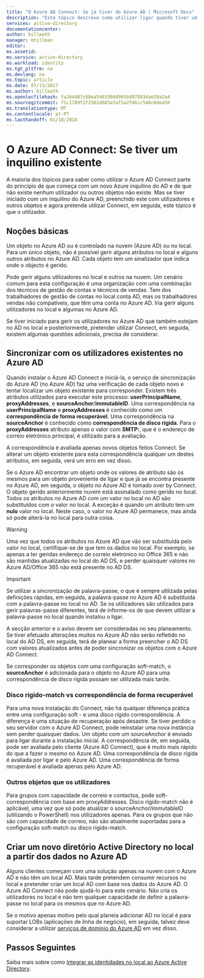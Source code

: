 ```yaml
---
title: "O Azure AD Connect: Se já tiver do Azure AD | Microsoft Docs"
description: "Este tópico descreve como utilizar ligar quando tiver um inquilino do Azure AD existente."
services: active-directory
documentationcenter: 
author: billmath
manager: mtillman
editor: 
ms.assetid: 
ms.service: active-directory
ms.workload: identity
ms.tgt_pltfrm: na
ms.devlang: na
ms.topic: article
ms.date: 07/13/2017
ms.author: billmath
ms.openlocfilehash: fa264487c68ea5403300d9b5b9978934a639a2a4
ms.sourcegitcommit: f1c1789f2f2502d683afaf5a2f46cc548c0dea50
ms.translationtype: MT
ms.contentlocale: pt-PT
ms.lasthandoff: 01/18/2018
---
```

# <a name="azure-ad-connect-when-you-have-an-existent-tenant"></a>O Azure AD Connect: Se tiver um inquilino existente
A maioria dos tópicos para saber como utilizar o Azure AD Connect parte do princípio de que começa com um novo Azure inquilino do AD e de que não existe nenhum utilizador ou outros objetos não existe. Mas se tiver iniciado com um inquilino do Azure AD, preenchido este com utilizadores e outros objetos e agora pretende utilizar Connect, em seguida, este tópico é que o utilizador.

## <a name="the-basics"></a>Noções básicas
Um objeto no Azure AD ou é controlado na nuvem (Azure AD) ou no local. Para um único objeto, não é possível gerir alguns atributos no local e alguns outros atributos no Azure AD. Cada objeto tem um sinalizador que indica onde o objecto é gerido.

Pode gerir alguns utilizadores no local e outros na nuvem. Um cenário comum para esta configuração é uma organização com uma combinação dos técnicos de gestão de contas e técnicos de vendas. Tem dos trabalhadores de gestão de contas no local conta AD, mas os trabalhadores vendas não compatíveis, que têm uma conta no Azure AD. Iria gerir alguns utilizadores no local e algumas no Azure AD.

Se tiver iniciado para gerir os utilizadores no Azure AD que também estejam no AD no local e posteriormente, pretender utilizar Connect, em seguida, existem algumas questões adicionais, precisa de considerar.

## <a name="sync-with-existing-users-in-azure-ad"></a>Sincronizar com os utilizadores existentes no Azure AD
Quando instalar o Azure AD Connect e iniciá-la, o serviço de sincronização do Azure AD (no Azure AD) faz uma verificação de cada objeto novo e tentar localizar um objeto existente para corresponder. Existem três atributos utilizados para executar este processo: **userPrincipalName**, **proxyAddresses**, e **sourceAnchor**/**immutableID**. Uma correspondência na **userPrincipalName** e **proxyAddresses** é conhecido como um **correspondência de forma recuperável**. Uma correspondência na **sourceAnchor** é conhecido como **correspondência de disco rígida**. Para o **proxyAddresses** atributo apenas o valor com **SMTP:**, que é o endereço de correio eletrónico principal, é utilizado para a avaliação.

A correspondência é avaliada apenas novos objetos feitos Connect. Se alterar um objeto existente para esta correspondência qualquer um destes atributos, em seguida, verá um erro em vez disso.

Se o Azure AD encontrar um objeto onde os valores de atributo são os mesmos para um objeto proveniente de ligar e que já se encontra presente no Azure AD, em seguida, o objeto no Azure AD é tomado over by Connect. O objeto gerido anteriormente nuvem está assinalado como gerido no local. Todos os atributos no Azure AD com um valor no local no AD são substituídos com o valor no local. A exceção é quando um atributo tem um **nulo** valor no local. Neste caso, o valor no Azure AD permanece, mas ainda só pode alterá-la no local para outra coisa.

> [!WARNING]
> Uma vez que todos os atributos no Azure AD que vão ser substituída pelo valor no local, certifique-se de que tem os dados no local. Por exemplo, se apenas a ter geridas endereço de correio eletrónico no Office 365 e não são mantidas atualizadas no local do AD DS, e perder quaisquer valores no Azure AD/Office 365 não está presente no AD DS.

> [!IMPORTANT]
> Se utilizar a sincronização de palavra-passe, o que é sempre utilizada pelas definições rápidas, em seguida, a palavra-passe no Azure AD é substituída com a palavra-passe no local no AD. Se os utilizadores são utilizados para gerir palavras-passe diferentes, terá de informe-os de que devem utilizar a palavra-passe no local quando instalou o ligar.

A secção anterior e o aviso devem ser consideradas no seu planeamento. Se tiver efetuado alterações muitos no Azure AD não serão refletido no local do AD DS, em seguida, terá de planear a forma preencher o AD DS com valores atualizados antes de poder sincronizar os objetos com o Azure AD Connect.

Se corresponder os objetos com uma configuração soft-match, o **sourceAnchor** é adicionada para o objeto no Azure AD para uma correspondência de disco rígida possam ser utilizada mais tarde.

### <a name="hard-match-vs-soft-match"></a>Disco rígido-match vs correspondência de forma recuperável
Para uma nova instalação do Connect, não há qualquer diferença prática entre uma configuração soft - e uma disco rígido correspondência. A diferença é uma situação de recuperação após desastre. Se tiver perdido o seu servidor com o Azure AD Connect, pode reinstalar uma nova instância sem perder quaisquer dados. Um objeto com um sourceAnchor é enviado para ligar durante a instalação inicial. A correspondência de, em seguida, pode ser avaliada pelo cliente (Azure AD Connect), que é muito mais rápido do que a fazer o mesmo no Azure AD. Uma correspondência de disco rígida é avaliada por ligar e pelo Azure AD. Uma correspondência de forma recuperável é avaliada apenas pelo Azure AD.

### <a name="other-objects-than-users"></a>Outros objetos que os utilizadores
Para grupos com capacidade de correio e contactos, pode soft-correspondência com base em proxyAddresses. Disco rígido-match não é aplicável, uma vez que só pode atualizar o sourceAnchor/immutableID (utilizando o PowerShell) nos utilizadores apenas. Para os grupos que não são com capacidade de correio, não são atualmente suportadas para a configuração soft-match ou disco rígido-match.

## <a name="create-a-new-on-premises-active-directory-from-data-in-azure-ad"></a>Criar um novo diretório Active Directory no local a partir dos dados no Azure AD
Alguns clientes começam com uma solução apenas na nuvem com o Azure AD e não têm um local AD. Mais tarde pretendem consumir recursos no local e pretender criar um local AD com base nos dados do Azure AD. O Azure AD Connect não pode ajudá-lo para este cenário. Não cria os utilizadores no local e não tem qualquer capacidade de definir a palavra-passe no local para os mesmos que no Azure AD.

Se o motivo apenas motivo pelo qual planeia adicionar AD no local é para suportar LOBs (aplicações de linha de negócio), em seguida, talvez deve considerar a utilizar [serviços de domínio do Azure AD](../../active-directory-domain-services/index.md) em vez disso.

## <a name="next-steps"></a>Passos Seguintes
Saiba mais sobre como [Integrar as identidades no local ao Azure Active Directory](active-directory-aadconnect.md).
